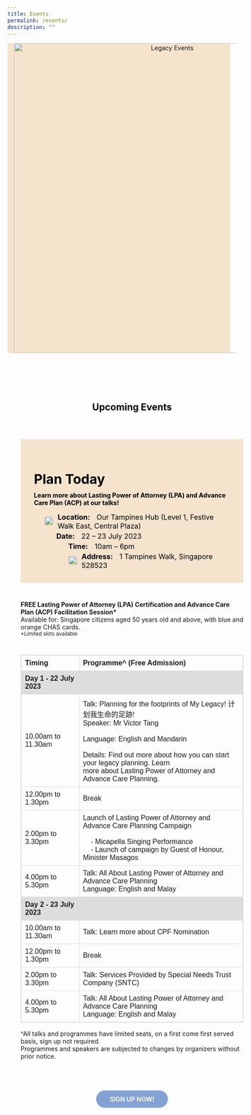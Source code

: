```yaml
---
title: Events
permalink: /events/
description: ""
---
```

<style>
		/\* cyrillic \*/
@font-face {
  font-family: 'Playfair Display';
  font-style: normal;
  font-weight: 500;
  font-display: swap;
  src: url(https://fonts.gstatic.com/s/playfairdisplay/v30/nuFiD-vYSZviVYUb\_rj3ij\_\_anPXDTjYgEM86xRbPQ.woff2) format('woff2');
  unicode-range: U+0301, U+0400-045F, U+0490-0491, U+04B0-04B1, U+2116;
}
/\* vietnamese \*/
@font-face {
  font-family: 'Playfair Display';
  font-style: normal;
  font-weight: 500;
  font-display: swap;
  src: url(https://fonts.gstatic.com/s/playfairdisplay/v30/nuFiD-vYSZviVYUb\_rj3ij\_\_anPXDTPYgEM86xRbPQ.woff2) format('woff2');
  unicode-range: U+0102-0103, U+0110-0111, U+0128-0129, U+0168-0169, U+01A0-01A1, U+01AF-01B0, U+0300-0301, U+0303-0304, U+0308-0309, U+0323, U+0329, U+1EA0-1EF9, U+20AB;
}
/\* latin-ext \*/
@font-face {
  font-family: 'Playfair Display';
  font-style: normal;
  font-weight: 500;
  font-display: swap;
  src: url(https://fonts.gstatic.com/s/playfairdisplay/v30/nuFiD-vYSZviVYUb\_rj3ij\_\_anPXDTLYgEM86xRbPQ.woff2) format('woff2');
  unicode-range: U+0100-02AF, U+0304, U+0308, U+0329, U+1E00-1E9F, U+1EF2-1EFF, U+2020, U+20A0-20AB, U+20AD-20CF, U+2113, U+2C60-2C7F, U+A720-A7FF;
}
/\* latin \*/
@font-face {
  font-family: 'Playfair Display';
  font-style: normal;
  font-weight: 500;
  font-display: swap;
  src: url(https://fonts.gstatic.com/s/playfairdisplay/v30/nuFiD-vYSZviVYUb\_rj3ij\_\_anPXDTzYgEM86xQ.woff2) format('woff2');
  unicode-range: U+0000-00FF, U+0131, U+0152-0153, U+02BB-02BC, U+02C6, U+02DA, U+02DC, U+0304, U+0308, U+0329, U+2000-206F, U+2074, U+20AC, U+2122, U+2191, U+2193, U+2212, U+2215, U+FEFF, U+FFFD;
}
/\* cyrillic \*/
@font-face {
  font-family: 'Playfair Display';
  font-style: normal;
  font-weight: 600;
  font-display: swap;
  src: url(https://fonts.gstatic.com/s/playfairdisplay/v30/nuFiD-vYSZviVYUb\_rj3ij\_\_anPXDTjYgEM86xRbPQ.woff2) format('woff2');
  unicode-range: U+0301, U+0400-045F, U+0490-0491, U+04B0-04B1, U+2116;
}
/\* vietnamese \*/
@font-face {
  font-family: 'Playfair Display';
  font-style: normal;
  font-weight: 600;
  font-display: swap;
  src: url(https://fonts.gstatic.com/s/playfairdisplay/v30/nuFiD-vYSZviVYUb\_rj3ij\_\_anPXDTPYgEM86xRbPQ.woff2) format('woff2');
  unicode-range: U+0102-0103, U+0110-0111, U+0128-0129, U+0168-0169, U+01A0-01A1, U+01AF-01B0, U+0300-0301, U+0303-0304, U+0308-0309, U+0323, U+0329, U+1EA0-1EF9, U+20AB;
}
/\* latin-ext \*/
@font-face {
  font-family: 'Playfair Display';
  font-style: normal;
  font-weight: 600;
  font-display: swap;
  src: url(https://fonts.gstatic.com/s/playfairdisplay/v30/nuFiD-vYSZviVYUb\_rj3ij\_\_anPXDTLYgEM86xRbPQ.woff2) format('woff2');
  unicode-range: U+0100-02AF, U+0304, U+0308, U+0329, U+1E00-1E9F, U+1EF2-1EFF, U+2020, U+20A0-20AB, U+20AD-20CF, U+2113, U+2C60-2C7F, U+A720-A7FF;
}
/\* latin \*/
@font-face {
  font-family: 'Playfair Display';
  font-style: normal;
  font-weight: 600;
  font-display: swap;
  src: url(https://fonts.gstatic.com/s/playfairdisplay/v30/nuFiD-vYSZviVYUb\_rj3ij\_\_anPXDTzYgEM86xQ.woff2) format('woff2');
  unicode-range: U+0000-00FF, U+0131, U+0152-0153, U+02BB-02BC, U+02C6, U+02DA, U+02DC, U+0304, U+0308, U+0329, U+2000-206F, U+2074, U+20AC, U+2122, U+2191, U+2193, U+2212, U+2215, U+FEFF, U+FFFD;
}
@font-face {
    font-family: 'proxima_nova_bold';
    src: url('http://chodri.com/legacy/src/fonts/Proxima-Nova-Alt-Bold-webfont.woff2') format('woff2');
    font-weight: normal;
    font-style: normal;
}
@font-face {
    font-family: 'Myriad Pro';
    src: url('http://chodri.com/legacy/src/fonts/Myriad-Web-Pro-Regular.ttf');
    src: url('http://chodri.com/legacy/src/fonts/Myriad-Web-Pro-Regular.ttf') format('truetype');
    font-weight: normal;
    font-style: normal;
}
.container{
	width: 1170px;
margin: 0 auto;
}
	section{
	width: 100%;
	}
	.col.is-8.is-offset-2.print-content {
    margin-left: 0;
    width: 100%;
}
section.bp-section {
padding: 0;
}
section.bp-section .bp-container {
padding-bottom: 0!important;
}
.m-b-80{
margin-bottom: 80px;
}
	.content a {
    color: #01436b;
}
	table {
  font-family: arial, sans-serif;
  border-collapse: collapse;
  width: 100%;
	border: 1px solid #dddddd;
}

td, th {
  border: 1px solid #dddddd;
  text-align: left;
  padding: 8px;
  border-width: 1px!important;
}

tr.bg {
  background-color: #dddddd;
}
.events ul li {
    color: #000;
    font-size: 16px;
    margin-bottom: 0px;
    margin-top: 3px;
}
	.m-b-40{
	margin-bottom: 40px;
	}
	.play_today h3 {
    font-size: 30px;
    color: #000;
    font-weight: bold;
    margin-bottom: 0;
}
	.play_today p {
    margin-top: 10px;
    color: #000;
}
	.play_today {
    padding: 30px;
    background-color: #F6E3CE;
}
.content ul > li:last-child {
    margin-bottom: 0;
}	
container-fluid{
width: 100%;
}
section.bp-section.is-small.bp-section-pagetitle {
display: none;
}
a.p-button.btn {
    background-color: transparent;
    border-radius: 30px;
    color: #fff;
    margin-top: 30px;
    font-weight: 600;
    text-decoration: none;
    padding: 10px 30px;
    background-color: #83A1D3;
    border: 1px solid #83A1D3;
}
section.bp-section .bp-container {
    width: 100%!important;
    max-width: 100%!important;
    padding-top: 0!important;
}
.col.is-8.is-offset-2.print-content {
    margin-left: 0;
    width: 100%;
}
.col-3 {
    width: 25%;
    PADDING: 0 15px;
}
.col-8 {
    width: 75%;
    PADDING: 0 15px;
}
.col-4 {
    width: 33.33%;
    PADDING: 0 15px;
}
.col-6 {
    width: 50%;
    PADDING: 0 15px;
}
.col-12 {
    width: 100%;
    PADDING: 0 15px;
}
.p-t-80 {
	padding-top: 80px;
}
.p-b-80{
	padding-bottom: 80px;
}
.u-align--center{
	text-align:center;
}
	.m-b-30{
	margin-bottom: 30px;
	}
	.m-b-60{
	margin-bottom: 60px;
	}
	.m-t-40{
	margin-top: 40px;
	}
	.m-t-80{
	margin-top: 80px;
	}
	.p-t-40{
	padding-top:40px;
	}
	@media(max-width: 767px){
		.p-lr-50{
	padding: 0;
	}
	html {
    overflow-x: hidden;
}
.container {
    width: 100%;
    padding: 0 15px;
}
			.col-3 {
    width: 100%;
}
		.col-8 {
    width: 100%;
}
	.col-4 {
    width: 100%;
}
.col-6 {
    width: 100%;
}
.col-12 {
    width: 100%;
}
	}
@media(min-width: 767px)and (max-width: 1140px){
	.container {
    padding: 0 15px;
}
	}
	section.event_banner {
    background-color: #F6E3CE;
}
.event_banner img {
    height: 700px;
    object-fit: contain;
    object-position: bottom;
}
	.heading h2 {
    color: #000;
}
	.events ul {
    margin: 0;
    list-style: none;
}
	.events ul span:first-child {
    font-weight: bold; margin-right: 15px;
}
	.events ul li {
    color: #000;
}
	.events ul li img {
    float: left;
    margin-top: 9px;
    margin-right: 10px;
}
	@media(max-width: 767px){
	.event_banner img {
    height: 300px;
}
	}
			@media(min-width: 767px)and (max-width: 1140px){
	.container {
    padding: 0 15px;
    width: 100%;
}
	}
	</style>
<section class="event_banner">
	<div class="container-fluid">
		<div class="row">
			<div class="col-12 banner_b u-align--center">
			<img alt="Legacy Events" src="https://i.imgur.com/C2s0IgT.png">
			</div>
		</div>
	</div>
  </section>
	
<section class="events p-t-80 p-b-80">
<div class="container">
	<div class="row">
		<div class="col-12 heading u-align--center m-b-60">
			<h2>Upcoming Events</h2>
		</div>
	</div>
	<div class="row m-b-40">
		<div class="col-12">
			<div class="play_today">
				<h3>Plan Today</h3>
				<p><strong>Learn more about Lasting Power of Attorney (LPA) and Advance Care Plan (ACP) at our talks!</strong> </p>
				<ul>
					<li><img src="https://i.imgur.com/ljZDljx.png" style="height: 20px; width: 20px; object-fit: contain"><span style="font-weight: bold; margin-right: 15px;">Location:</span><span>Our Tampines Hub (Level 1, Festive Walk East, Central Plaza) </span></li>
					<li><img style="width: 17px" src="https://i.imgur.com/ElIClpc.png"><span style="font-weight: bold; margin-right: 15px;">Date:</span><span>22 – 23 July 2023 </span></li>
			<li><img style="width: 17px" src="https://i.imgur.com/Siv8OQ1.png"><span style="font-weight: bold; margin-right: 15px;">Time:</span><span>10am – 6pm </span></li>
			<li><img src="https://i.imgur.com/jsREBhu.png" style="height: 20px; width: 20px; object-fit: contain"><span style="font-weight: bold; margin-right: 15px;">Address:</span><span>1 Tampines Walk, Singapore 528523</span></li>
		</ul>
			</div>
		</div>
	</div>
	<div class="row">
		<div class="col-12">
			<div class="signup">
				<p><strong>FREE Lasting Power of Attorney (LPA) Certification and Advance Care Plan (ACP) Facilitation Session* </strong><br>
Available for: Singapore citizens aged 50 years old and above, with blue and orange CHAS cards.<br>
					<small>*Limited slots available </small>
</p>
			</div>
		</div>
	</div>
	<div class="row">
		<div class="col-12 m-t-40">
		<table>
  <tbody><tr>
    <th>Timing </th>
    <th>Programme^ (Free Admission) </th>
  </tr>
  <tr class="bg">
		<td><strong>Day 1 - 22 July 2023 </strong></td>
    <td></td>
  </tr>
  <tr>
    <td>10.00am to 11.30am</td>
    <td>Talk: Planning for the footprints of My Legacy! 计划我生命的足跡! <br>Speaker: Mr Victor Tang<br><br>
Language: English and Mandarin <br><br>
Details: Find out more about how you can start your legacy planning. Learn<br> more about Lasting Power of Attorney and Advance Care Planning. 
</td>
  </tr>
			<tr>
    <td>12.00pm to 1.30pm</td>
    <td>Break</td>
  </tr>
				<tr>
    <td>2.00pm to 3.30pm</td>
    <td>Launch of Lasting Power of Attorney and Advance Care Planning Campaign <br><br>
&nbsp;&nbsp;&nbsp;&nbsp;-	Micapella Singing Performance <br>
&nbsp;&nbsp;&nbsp;&nbsp;-	Launch of campaign by Guest of Honour, Minister Masagos </td>
  </tr>
			<tr>
    <td>4.00pm to 5.30pm</td>
    <td>Talk: All About Lasting Power of Attorney and Advance Care Planning <br>
Language: English and Malay 
</td>
  </tr>
			<tr class="bg">
				<td><strong>Day 2 - 23 July 2023 </strong></td>
    <td></td>
  </tr>
			<tr>
				<td>10.00am to 11.30am</td>
    <td>Talk: Learn more about CPF Nomination </td>
  </tr>
			<tr>
				<td>12.00pm to 1.30pm</td>
    <td>Break</td>
  </tr>
			<tr>
				<td>2.00pm to 3.30pm</td>
    <td>Talk: Services Provided by Special Needs Trust Company (SNTC) </td>
  </tr>
			<tr>
				<td>4.00pm to 5.30pm</td>
    <td>Talk: All About Lasting Power of Attorney and Advance Care Planning<br> 
Language: English and Malay 

</td>
  </tr>
</tbody></table>
			<p>^All talks and programmes have limited seats, on a first come first served basis, sign up not required.<br> Programmes and speakers are subjected to changes by organizers without prior notice. </p>
		</div>
	</div>
	<div class="row">
		<div class="col-12 u-align--center m-t-80">
			<a class="p-button btn" href="#">SIGN UP NOW! </a>
		</div>
	</div>
	</div>
	
  </section>